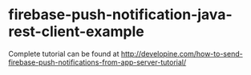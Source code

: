 # firebase-push-notification-java-rest-client-example
Complete tutorial can be found at 
http://developine.com/how-to-send-firebase-push-notifications-from-app-server-tutorial/

